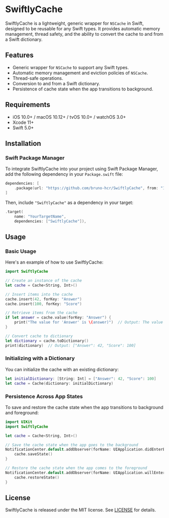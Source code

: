 # SwiftlyCache

SwiftlyCache is a lightweight, generic wrapper for `NSCache` in Swift, designed to be reusable for any Swift types. It provides automatic memory management, thread safety, and the ability to convert the cache to and from a Swift dictionary.

## Features

- Generic wrapper for `NSCache` to support any Swift types.
- Automatic memory management and eviction policies of `NSCache`.
- Thread-safe operations.
- Conversion to and from a Swift dictionary.
- Persistence of cache state when the app transitions to background.

## Requirements

- iOS 10.0+ / macOS 10.12+ / tvOS 10.0+ / watchOS 3.0+
- Xcode 11+
- Swift 5.0+

## Installation

### Swift Package Manager

To integrate SwiftlyCache into your project using Swift Package Manager, add the following dependency in your `Package.swift` file:

```swift
dependencies: [
    .package(url: "https://github.com/bruno-hcr/SwiftlyCache", from: "1.0.0")
]
```

Then, include `"SwiftlyCache"` as a dependency in your target:

```swift
.target(
    name: "YourTargetName",
    dependencies: ["SwiftlyCache"]),
```

## Usage

### Basic Usage

Here's an example of how to use SwiftlyCache:

```swift
import SwiftlyCache

// Create an instance of the cache
let cache = Cache<String, Int>()

// Insert items into the cache
cache.insert(42, forKey: "Answer")
cache.insert(100, forKey: "Score")

// Retrieve items from the cache
if let answer = cache.value(forKey: "Answer") {
    print("The value for 'Answer' is \(answer)")  // Output: The value for 'Answer' is 42
}

// Convert cache to dictionary
let dictionary = cache.toDictionary()
print(dictionary)  // Output: ["Answer": 42, "Score": 100]
```

### Initializing with a Dictionary

You can initialize the cache with an existing dictionary:

```swift
let initialDictionary: [String: Int] = ["Answer": 42, "Score": 100]
let cache = Cache(dictionary: initialDictionary)
```

### Persistence Across App States

To save and restore the cache state when the app transitions to background and foreground:

```swift
import UIKit
import SwiftlyCache

let cache = Cache<String, Int>()

// Save the cache state when the app goes to the background
NotificationCenter.default.addObserver(forName: UIApplication.didEnterBackgroundNotification, object: nil, queue: nil) { _ in
    cache.saveState()
}

// Restore the cache state when the app comes to the foreground
NotificationCenter.default.addObserver(forName: UIApplication.willEnterForegroundNotification, object: nil, queue: nil) { _ in
    cache.restoreState()
}
```

## License

SwiftlyCache is released under the MIT license. See [LICENSE](LICENSE) for details.